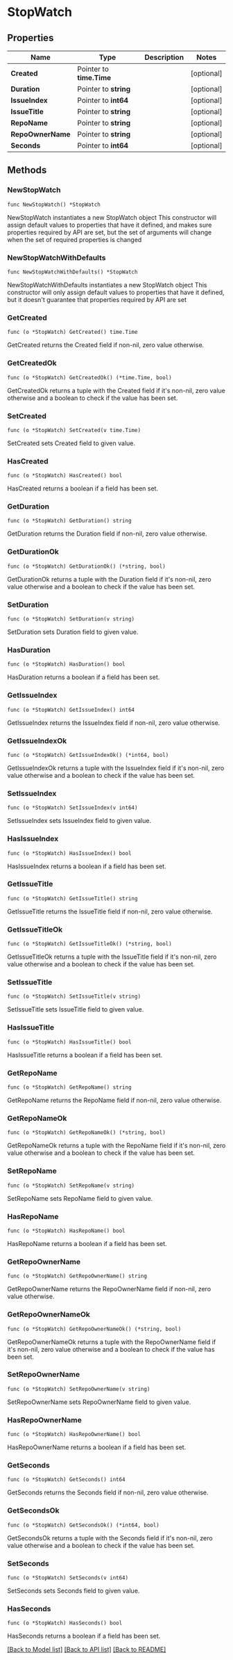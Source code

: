 # StopWatch

## Properties

Name | Type | Description | Notes
------------ | ------------- | ------------- | -------------
**Created** | Pointer to **time.Time** |  | [optional] 
**Duration** | Pointer to **string** |  | [optional] 
**IssueIndex** | Pointer to **int64** |  | [optional] 
**IssueTitle** | Pointer to **string** |  | [optional] 
**RepoName** | Pointer to **string** |  | [optional] 
**RepoOwnerName** | Pointer to **string** |  | [optional] 
**Seconds** | Pointer to **int64** |  | [optional] 

## Methods

### NewStopWatch

`func NewStopWatch() *StopWatch`

NewStopWatch instantiates a new StopWatch object
This constructor will assign default values to properties that have it defined,
and makes sure properties required by API are set, but the set of arguments
will change when the set of required properties is changed

### NewStopWatchWithDefaults

`func NewStopWatchWithDefaults() *StopWatch`

NewStopWatchWithDefaults instantiates a new StopWatch object
This constructor will only assign default values to properties that have it defined,
but it doesn't guarantee that properties required by API are set

### GetCreated

`func (o *StopWatch) GetCreated() time.Time`

GetCreated returns the Created field if non-nil, zero value otherwise.

### GetCreatedOk

`func (o *StopWatch) GetCreatedOk() (*time.Time, bool)`

GetCreatedOk returns a tuple with the Created field if it's non-nil, zero value otherwise
and a boolean to check if the value has been set.

### SetCreated

`func (o *StopWatch) SetCreated(v time.Time)`

SetCreated sets Created field to given value.

### HasCreated

`func (o *StopWatch) HasCreated() bool`

HasCreated returns a boolean if a field has been set.

### GetDuration

`func (o *StopWatch) GetDuration() string`

GetDuration returns the Duration field if non-nil, zero value otherwise.

### GetDurationOk

`func (o *StopWatch) GetDurationOk() (*string, bool)`

GetDurationOk returns a tuple with the Duration field if it's non-nil, zero value otherwise
and a boolean to check if the value has been set.

### SetDuration

`func (o *StopWatch) SetDuration(v string)`

SetDuration sets Duration field to given value.

### HasDuration

`func (o *StopWatch) HasDuration() bool`

HasDuration returns a boolean if a field has been set.

### GetIssueIndex

`func (o *StopWatch) GetIssueIndex() int64`

GetIssueIndex returns the IssueIndex field if non-nil, zero value otherwise.

### GetIssueIndexOk

`func (o *StopWatch) GetIssueIndexOk() (*int64, bool)`

GetIssueIndexOk returns a tuple with the IssueIndex field if it's non-nil, zero value otherwise
and a boolean to check if the value has been set.

### SetIssueIndex

`func (o *StopWatch) SetIssueIndex(v int64)`

SetIssueIndex sets IssueIndex field to given value.

### HasIssueIndex

`func (o *StopWatch) HasIssueIndex() bool`

HasIssueIndex returns a boolean if a field has been set.

### GetIssueTitle

`func (o *StopWatch) GetIssueTitle() string`

GetIssueTitle returns the IssueTitle field if non-nil, zero value otherwise.

### GetIssueTitleOk

`func (o *StopWatch) GetIssueTitleOk() (*string, bool)`

GetIssueTitleOk returns a tuple with the IssueTitle field if it's non-nil, zero value otherwise
and a boolean to check if the value has been set.

### SetIssueTitle

`func (o *StopWatch) SetIssueTitle(v string)`

SetIssueTitle sets IssueTitle field to given value.

### HasIssueTitle

`func (o *StopWatch) HasIssueTitle() bool`

HasIssueTitle returns a boolean if a field has been set.

### GetRepoName

`func (o *StopWatch) GetRepoName() string`

GetRepoName returns the RepoName field if non-nil, zero value otherwise.

### GetRepoNameOk

`func (o *StopWatch) GetRepoNameOk() (*string, bool)`

GetRepoNameOk returns a tuple with the RepoName field if it's non-nil, zero value otherwise
and a boolean to check if the value has been set.

### SetRepoName

`func (o *StopWatch) SetRepoName(v string)`

SetRepoName sets RepoName field to given value.

### HasRepoName

`func (o *StopWatch) HasRepoName() bool`

HasRepoName returns a boolean if a field has been set.

### GetRepoOwnerName

`func (o *StopWatch) GetRepoOwnerName() string`

GetRepoOwnerName returns the RepoOwnerName field if non-nil, zero value otherwise.

### GetRepoOwnerNameOk

`func (o *StopWatch) GetRepoOwnerNameOk() (*string, bool)`

GetRepoOwnerNameOk returns a tuple with the RepoOwnerName field if it's non-nil, zero value otherwise
and a boolean to check if the value has been set.

### SetRepoOwnerName

`func (o *StopWatch) SetRepoOwnerName(v string)`

SetRepoOwnerName sets RepoOwnerName field to given value.

### HasRepoOwnerName

`func (o *StopWatch) HasRepoOwnerName() bool`

HasRepoOwnerName returns a boolean if a field has been set.

### GetSeconds

`func (o *StopWatch) GetSeconds() int64`

GetSeconds returns the Seconds field if non-nil, zero value otherwise.

### GetSecondsOk

`func (o *StopWatch) GetSecondsOk() (*int64, bool)`

GetSecondsOk returns a tuple with the Seconds field if it's non-nil, zero value otherwise
and a boolean to check if the value has been set.

### SetSeconds

`func (o *StopWatch) SetSeconds(v int64)`

SetSeconds sets Seconds field to given value.

### HasSeconds

`func (o *StopWatch) HasSeconds() bool`

HasSeconds returns a boolean if a field has been set.


[[Back to Model list]](../README.md#documentation-for-models) [[Back to API list]](../README.md#documentation-for-api-endpoints) [[Back to README]](../README.md)


